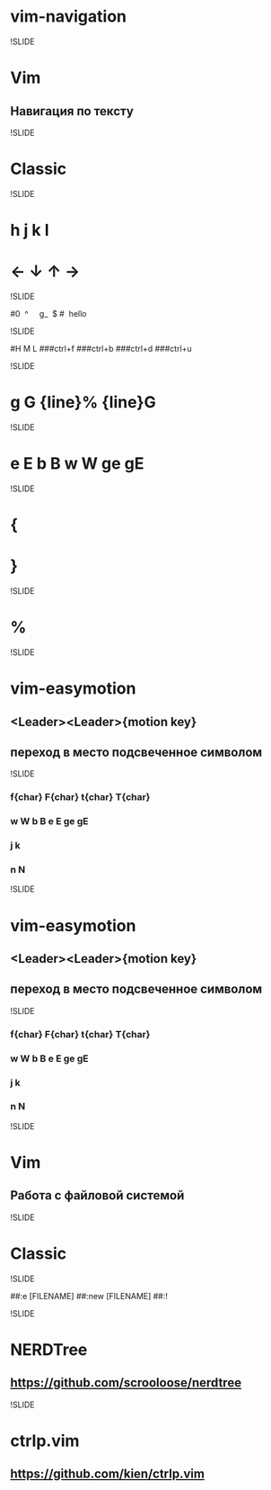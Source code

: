 # vim-navigation

!SLIDE

# Vim

## Навигация по тексту

!SLIDE

# Classic

!SLIDE

# h j k l
# &larr; &darr; &uarr; &rarr;

!SLIDE

#0&nbsp;&nbsp;^&nbsp;&nbsp;&nbsp;&nbsp;&nbsp;g_ &nbsp;$
#&nbsp;&nbsp;hello&nbsp;&nbsp;       

!SLIDE

#H M L
###ctrl+f
###ctrl+b
###ctrl+d
###ctrl+u

!SLIDE

# g G {line}% {line}G

!SLIDE

# e E b B w W ge gE

!SLIDE

# {
# }

!SLIDE

# %

!SLIDE

# vim-easymotion
## &lt;Leader&gt;&lt;Leader&gt;{motion key}
## переход в место подсвеченное символом

!SLIDE

### f{char} F{char} t{char} T{char}
### w W b B e E ge gE
### j k
### n N

!SLIDE

# vim-easymotion
## &lt;Leader&gt;&lt;Leader&gt;{motion key}
## переход в место подсвеченное символом

!SLIDE

### f{char} F{char} t{char} T{char}
### w W b B e E ge gE
### j k
### n N

!SLIDE

# Vim

## Работа с файловой системой

!SLIDE

# Classic

!SLIDE

##:e [FILENAME]
##:new [FILENAME]
##:!

!SLIDE

# NERDTree
## https://github.com/scrooloose/nerdtree

!SLIDE

# ctrlp.vim
## https://github.com/kien/ctrlp.vim
